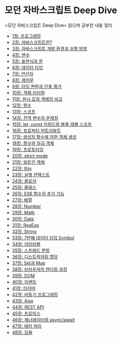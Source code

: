# 모던 자바스크립트 Deep Dive
<모던 자바스크립트 Deep Dive> 읽으며 공부한 내용 정리
- [1장: 프로그래밍](https://www.notion.so/01-1945f8e592d24a36b3cfe837d9735e72?pvs=4)
- [2장: 자바스크립트란?]()
- [3장: 자바스크립트 개발 환경과 실행 방법]()
- [4장: 변수](https://www.notion.so/04-c1721cbc6912463abe8ed21740e82a38?pvs=4)
- [5장: 표현식과 문](https://www.notion.so/05-866c415368e54a27ad76c154fa7c6b2d?pvs=4)
- [6장: 데이터 타입](https://www.notion.so/06-17cbf62c6acd43f7a8371e59d97f10a4?pvs=4)
- [7장: 연산자](https://www.notion.so/07-160e7b7e28314fe3bed73fd9a5505923?pvs=4)
- [8장: 제어문](https://www.notion.so/08-0c2e20a9ed8740e3bcaeccdaf852ce35?pvs=4)
- [9장: 타입 변환과 단축 평가](https://www.notion.so/09-6988a54f82f441179ac2158eafe7dc27?pvs=4)
- [10장: 객체 리터럴](https://www.notion.so/10-ad6207b84e634fda858cc2ce72e9702f?pvs=4)
- [11장: 원시 값과 객체의 비교](https://www.notion.so/11-32f52fa437f9448faf788703372209d5?pvs=4)
- [12장: 함수](https://www.notion.so/12-b78086f9287240849ca80c8e60bbeeed?pvs=4)
- [13장: 스코프]()
- [14장: 전역 변수의 문제점](https://www.notion.so/14-3e84318c9e66409db0f13d7563c2bcc8?pvs=4)
- [15장: let, const 키워드와 블록 레벨 스코프](https://www.notion.so/15-let-const-cc64e2ed0d4544878b091fdee186f020?pvs=4)
- [16장: 프로퍼티 어트리뷰트](https://www.notion.so/16-4ea5c9bf81dc4293b3e7e48b302e337b?pvs=4)
- [17장: 생성자 함수에 의한 객체 생성](https://www.notion.so/17-d04a9df582cb435c9d5b49c5f876caf8?pvs=4)
- [18장: 함수와 일급 객체](https://www.notion.so/18-85c7e6b9682947b6896a2ef62d579ab0?pvs=4)
- [19장: 프로토타입](https://www.notion.so/19-1ab280d046f04729bc005a6ab5e160b3?pvs=4)
- [20장: strict mode](https://www.notion.so/20-strict-mode-2ea3a7d9bcad44d7b8e2483aa00ef30f?pvs=4)
- [21장: 빌트인 객체](https://www.notion.so/21-e1ae94b9eb2e4fe1bb82dc971083d8bb?pvs=4)
- [22장: this]()
- [23장: 실행 컨텍스트]()
- [24장: 클로저]()
- [25장: 클래스]()
- [26장: ES6 함수의 추가 기능]()
- [27장: 배열]()
- [28장: Number]()
- [29장: Math]()
- [30장: Date]()
- [31장: RegExp]()
- [32장: String]()
- [33장: 7번째 데이터 타입 Symbol](https://cookie-dream-b3e.notion.site/33-7-Symbol-1344bdcc393e80dfa212e86fb19c6d9e?pvs=4)
- [34장: 이터러블](https://cookie-dream-b3e.notion.site/34-1344bdcc393e8014a36acb38c2b252bc?pvs=4)
- [35장: 스프레드 문법](https://www.notion.so/35-13b4bdcc393e80c5ba62c4a8a868349d?pvs=4)
- [36장: 디스트럭처링 할당](https://www.notion.so/36-079539d633954f989585406b7702283d?pvs=4)
- [37장: Set과 Map](https://www.notion.so/37-Set-Map-13b4bdcc393e80799de7fd177f23f205?pvs=4)
- [38장: 브라우저의 렌더링 과정](https://www.notion.so/38-13b4bdcc393e801fa6acf4cc91cc8f79?pvs=4)
- [39장: DOM](https://www.notion.so/39-DOM-1424bdcc393e8049839ee268982498b4?pvs=4)
- [40장: 이벤트](https://www.notion.so/40-1454bdcc393e803e8925f528d987472c?pvs=4)
- [41장: 타이머](https://www.notion.so/41-1474bdcc393e80e6a866e7b56726cd37?pvs=4)
- [42장: 비동기 프로그래밍](https://www.notion.so/42-1424bdcc393e80728cfadc617c92bb5f?pvs=4)
- [43장: Ajax](https://www.notion.so/43-Ajax-1494bdcc393e80748dd6c21ebac7cb75?pvs=4)
- [44장: REST API](https://www.notion.so/44-REST-API-1494bdcc393e8010a134e7f22cf64b61?pvs=4)
- [45장: 프로미스]()
- [46장: 제너레이터와 async/await](https://www.notion.so/46-async-await-1544bdcc393e80aab5e1f63e9db9e5de?pvs=4)
- [47장: 에러 처리]()
- [48장: 모듈]()

